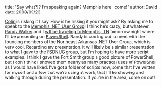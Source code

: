
title: "Say what?!? I&rsquo;m speaking again? Memphis here I come!"
author: David
date: 2008/09/23

[Colin](http://www.colinneller.com/blog/) is risking it I say. How is he risking it you might ask? By asking me to speak to the [Memphis .NET User Group](http://mnug.net/blogs/news/archive/2008/09/01/next-meeting-thursday-september-25-2008-6-00-pm.aspx)! 
I think he’s crazy, but whatever. 
[Randy Walker](http://www.mysoftwarestartup.com/) and I [will be traveling to Memphis, TN](http://www.mysoftwarestartup.com/blogs/general/archive/2008/09/20/memphis-net-user-group-visit-sept-25th.aspx) tomorrow night where I’ll be presenting on [PowerShell](http://www.microsoft.com/windowsserver2003/technologies/management/powershell/default.mspx). Randy is coming out to meet with the founding members of the Northeast Arkansas .NET User Group, which is very cool. Regarding my presentation, it will likely be a similar presentation to what I gave to the [FSDNUG](http://fsdnug.org/) group, but I’m hoping to have more script examples. I think I gave the Fort Smith group a good picture of PowerShell, but I don’t think I showed them nearly as many practical uses of PowerShell as I would have liked. I’ve got a folder of scripts now, some that I’ve written for myself and a few that we’re using at work, that I’ll be showing and walking through during the presentation. 
If you’re in the area, come on out!
